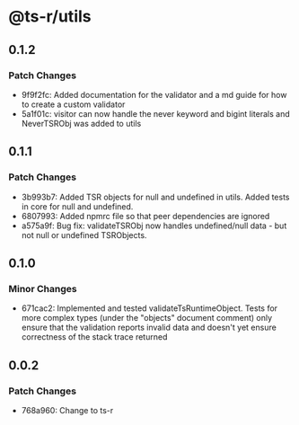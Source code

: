 # @ts-r/utils

## 0.1.2

### Patch Changes

- 9f9f2fc: Added documentation for the validator and a md guide for how to create a custom validator
- 5a1f01c: visitor can now handle the never keyword and bigint literals and NeverTSRObj was added to utils

## 0.1.1

### Patch Changes

- 3b993b7: Added TSR objects for null and undefined in utils. Added tests in core for null and undefined.
- 6807993: Added npmrc file so that peer dependencies are ignored
- a575a9f: Bug fix: validateTSRObj now handles undefined/null data - but not null or undefined TSRObjects.

## 0.1.0

### Minor Changes

- 671cac2: Implemented and tested validateTsRuntimeObject. Tests for more complex types (under the "objects" document comment) only ensure that the validation reports invalid data and doesn't yet ensure correctness of the stack trace returned

## 0.0.2

### Patch Changes

- 768a960: Change to ts-r
